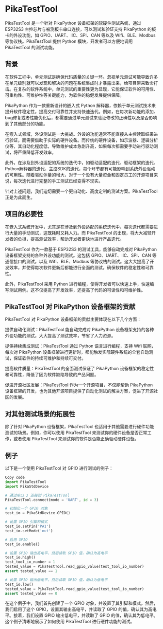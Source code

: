 # PikaTestTool

PikaTestTool 是一个针对 PikaPython 设备框架的软硬件测试系统，通过 ESP32S3 主控芯片与被测板卡串口连接，可以测试和验证支持 PikaPython 的板卡的外设功能，如 GPIO、UART、IIC、SPI、CAN 等以及 Wifi、BLE、Modbus 等协议栈。PikaTestTool 提供 Python 模块，开发者可以方便地调用 PikaTestTool 的测试功能。

## 背景

在软件工程中，单元测试是确保代码质量的关键一环。忽视单元测试可能导致许多在单元级别就可以发现和解决的问题在系统集成时才暴露出来，给项目带来致命打击。在复杂的软件系统中，单元测试的重要性更为显现，它能保证软件的可用性、可重构性、可维护性等关键能力，为软件的稳健发展提供保障。

PikaPython 作为一款重新设计的嵌入式 Python 解释器，依赖于单元测试技术来提升软件稳定性，提高交付可靠性并支持快速迭代。例如，在每次新功能的添加、bug修复或者性能优化后，都需要通过单元测试来验证修改的正确性以及是否影响到了其他部分的功能。

在嵌入式领域，外设测试是一大挑战。外设的功能通常不能直接从主控读取结果进行验证，而需要借助于实际的硬件设备。而传统的硬件设备，如示波器、逻辑分析仪等，其自动化程度低，导致维护成本急剧升高，如果每次都需要手动进行驱动测试，将严重降低开发效率。

此外，在涉及到外设适配的系统的迭代中，如驱动适配的迭代、驱动框架的迭代、Python解释器的迭代、主控SDK的迭代，每个环节都有可能影响到系统外设驱动的可用性。随着驱动体量的增大，对于一个没有大量资金和固定员工的开源项目来说，每次迭代进行完整的手工测试已经变得不现实。

针对上述问题，我们迫切需要一个更自动化、高度定制的测试方案。PikaTestTool 正是为此而生。

## 项目的必要性

在嵌入式系统开发中，尤其是在涉及到外设适配的系统迭代中，每次迭代都需要进行大量的手动测试，这既耗时又耗人力。而 PikaTestTool 的出现，将大大减轻开发者的负担，提高测试效率，帮助开发者更快地进行产品迭代。

PikaTestTool 作为一款基于 ESP32S3 的测试工具，能够自动完成对 PikaPython 设备框架支持的各种外设功能的测试。这包括 GPIO、UART、IIC、SPI、CAN 等通信接口的测试，以及 Wifi、BLE、Modbus 等协议栈的测试。这大大提高了开发效率，并使得每次软件更新后都能进行全面的测试，确保软件的稳定性和可靠性。

此外，PikaTestTool 采用 Python 进行编程，使得开发者可以快速上手，快速编写测试用例。这不仅提高了开发效率，还提高了代码的可读性和可维护性。

## PikaTestTool 对 PikaPython 设备框架的贡献

PikaTestTool 对 PikaPython 设备框架的贡献主要体现在以下几个方面：

提供自动化测试：PikaTestTool 能自动完成对 PikaPython 设备框架支持的各种外设功能的测试，大大提高了测试效率，节省了人力资源。

提供持续集成测试：PikaTestTool 通过 Python 语言进行编程，支持 Wifi 联网，每次对 PikaPython 设备框架进行更新时，都能触发实际硬件系统的全套自动测试，保证软件的持续可维护和持续可交付。

提高软件质量：PikaTestTool 的全面测试保证了 PikaPython 设备框架的稳定性和可靠性，降低了因为软件缺陷导致的产品问题。

促进开源社区发展：PikaTestTool 作为一个开源项目，不仅能帮助 PikaPython 设备框架的开发，也为其他开源项目提供了自动化测试的解决方案，促进了开源社区的发展。

## 对其他测试场景的拓展性

除了针对 PikaPython 设备框架，PikaTestTool 也适用于其他需要进行硬件功能测试的场景。例如，你可以使用 PikaTestTool 来测试你的硬件设备是否正常工作，或者使用 PikaTestTool 来测试你的软件是否能正确驱动硬件设备。

## 例子

以下是一个使用 PikaTestTool 对 GPIO 进行测试的例子：

``` python
Copy code
import PikaTestTool
import PikaStdDevice

# 通过串口 3 连接到 PikaTestTool
PikaTestTool.connect(mode = 'UART', id = 3)

# 初始化一个 GPIO 对象
test_io = PikaStdDevice.GPIO()

# 设置 GPIO 引脚和模式
test_io.setPin('PA1')
test_io.setMode('out')

# 启用 GPIO
test_io.enable()

# 设置 GPIO 输出高电平，然后读取 GPIO 值，确认为高电平
test_io.high()
test_tool_io_number = 1
tested_value = PikaTestTool.read_gpio_value(test_tool_io_number)
assert tested_value == 1

# 设置 GPIO 输出低电平，然后读取 GPIO 值，确认为低电平
test_io.low()
tested_value = PikaTestTool.read_gpio_value(test_tool_io_number)
assert tested_value == 0
```

在这个例子中，我们首先创建了一个 GPIO 对象，并设置了其引脚和模式。然后，我们启用了这个 GPIO，设置其输出高电平，并读取了 GPIO 的值，确认其为高电平。接着，我们设置 GPIO 输出低电平，并读取了 GPIO 的值，确认其为低电平。这个例子清晰地展示了如何使用 PikaTestTool 进行硬件功能的测试。
